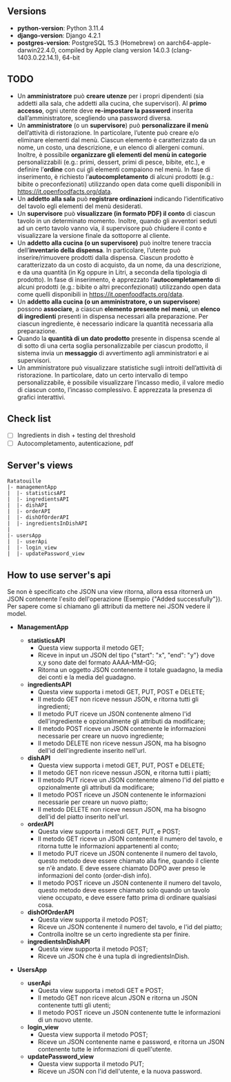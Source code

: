 ## Versions
- **python-version**: Python 3.11.4
- **django-version**: Django 4.2.1
- **postgres-version**: PostgreSQL 15.3 (Homebrew) on aarch64-apple-darwin22.4.0, compiled by Apple clang version 14.0.3 (clang-1403.0.22.14.1), 64-bit

## TODO 
- Un **amministratore** può **creare utenze** per i propri dipendenti (sia addetti alla sala, che addetti alla cucina, che supervisori). Al **primo accesso**, ogni utente deve **re-impostare la password** inserita dall’amministratore, scegliendo una password diversa.
- Un **amministratore** (o un **supervisore**) può **personalizzare il menù** dell’attività di ristorazione. In particolare, l’utente può creare e/o eliminare elementi dal menù. Ciascun elemento è caratterizzato da un nome, un costo, una descrizione, e un elenco di allergeni comuni. Inoltre, è possibile **organizzare gli elementi del menù in categorie** personalizzabili (e.g.: primi, dessert, primi di pesce, bibite, etc.), e definire l’**ordine** con cui gli elementi compaiono nel menù. In fase di inserimento, è richiesto l’**autocompletamento** di alcuni prodotti (e.g.: bibite o preconfezionati) utilizzando open data come quelli disponibili in https://it.openfoodfacts.org/data.
- Un **addetto alla sala** può **registrare ordinazioni** indicando l’identificativo del tavolo egli elementi del menù desiderati.
- Un **supervisore** può **visualizzare (in formato PDF) il conto** di ciascun tavolo in un determinato momento. Inoltre, quando gli avventori seduti ad un certo tavolo vanno via, il supervisore può chiudere il conto e visualizzare la versione finale da sottoporre al cliente.
- Un **addetto alla cucina (o un supervisore)** può inoltre tenere traccia dell’**inventario della dispensa**. In particolare, l’utente può inserire/rimuovere prodotti dalla dispensa. Ciascun prodotto è caratterizzato da un costo di acquisto, da un nome, da una descrizione, e da una quantità (in Kg oppure in Litri, a seconda della tipologia di prodotto). In fase di inserimento, è apprezzato l’**autocompletamento** di alcuni prodotti (e.g.: bibite o altri preconfezionati) utilizzando open data come quelli disponibili in https://it.openfoodfacts.org/data.
- Un **addetto alla cucina (o un amministratore, o un supervisore**) possono **associare**, a ciascun **elemento presente nel menù**, un **elenco di ingredienti** presenti in dispensa necessari alla preparazione. Per ciascun ingrediente, è necessario indicare la quantità necessaria alla preparazione.
- Quando la **quantità di un dato prodotto** presente in dispensa scende al di sotto di una certa soglia personalizzabile per ciascun prodotto, il sistema invia un **messaggio** di avvertimento agli amministratori e ai supervisori.
- Un amministratore può visualizzare statistiche sugli introiti dell’attività di ristorazione. In particolare, dato un certo intervallo di tempo personalizzabile, è possibile visualizzare l’incasso medio, il valore medio di ciascun conto, l’incasso complessivo. È apprezzata la presenza di grafici interattivi.

## Check list
- [ ] Ingredients in dish + testing del threshold
- [ ] Autocompletamento, autenticazione, pdf

## Server's views
```
Ratatouille
|- managementApp
|  |- statisticsAPI
|  |- ingredientsAPI
|  |- dishAPI
|  |- orderAPI
|  |- dishOfOrderAPI 
|  |- ingredientsInDishAPI
|
|- usersApp
|  |- userApi
|  |- login_view
|  |- updatePassword_view
```

## How to use server's api
Se non è specificato che JSON una view ritorna, allora essa ritornerà un JSON contenente l'esito dell'operazione (Esempio {"Added successfully"}). Per sapere come si chiamano gli attributi da mettere nei JSON vedere il model. 

- **ManagementApp**
  - **statisticsAPI**
    - Questa view supporta il metodo GET;
    - Riceve in input un JSON del tipo {"start": "x", "end": "y"} dove x,y sono date del formato AAAA-MM-GG;
    - Ritorna un oggetto JSON contenente il totale guadagno, la media dei conti e la media del guadagno.
  - **ingredientsAPI**
    - Questa view supporta i metodi GET, PUT, POST e DELETE;
    - Il metodo GET non riceve nessun JSON, e ritorna tutti gli ingredienti;
    - Il metodo PUT riceve un JSON contenente almeno l'id dell'ingrediente e opzionalmente gli attributi da modificare;
    - Il metodo POST riceve un JSON contenente le informazioni necessarie per creare un nuovo ingrediente;
    - Il metodo DELETE non riceve nessun JSON, ma ha bisogno dell'id dell'ingrediente inserito nell'url.
  - **dishAPI**
    - Questa view supporta i metodi GET, PUT, POST e DELETE;
    - Il metodo GET non riceve nessun JSON, e ritorna tutti i piatti;
    - Il metodo PUT riceve un JSON contenente almeno l'id del piatto e opzionalmente gli attributi da modificare;
    - Il metodo POST riceve un JSON contenente le informazioni necessarie per creare un nuovo piatto;
    - Il metodo DELETE non riceve nessun JSON, ma ha bisogno dell'id del piatto inserito nell'url.
  - **orderAPI**
    - Questa view supporta i metodi GET, PUT, e POST;   
    - Il metodo GET riceve un JSON contenente il numero del tavolo, e ritorna tutte le informazioni appartenenti al conto;
    - Il metodo PUT riceve un JSON contenente il numero del tavolo, questo metodo deve essere chiamato alla fine, quando il cliente se n'è andato. E deve essere chiamato DOPO aver preso le informazioni del conto (order-dish info).
    - Il metodo POST riceve un JSON contenente il numero del tavolo, questo metodo deve essere chiamato solo quando un tavolo viene occupato, e deve essere fatto prima di ordinare qualsiasi cosa.
  - **dishOfOrderAPI**
    - Questa view supporta il metodo POST;
    - Riceve un JSON contenente il numero del tavolo, e l'id del piatto;
    - Controlla inoltre se un certo ingrediente sta per finire.
  - **ingredientsInDishAPI**
    - Questa view supporta il metodo POST;
    - Riceve un JSON che è una tupla di ingredientsInDish.
 
- **UsersApp**
  - **userApi**
    - Questa view supporta i metodi GET e POST;
    - Il metodo GET non riceve alcun JSON e ritorna un JSON contenente tutti gli utenti;
    - Il metodo POST riceve un JSON contenente tutte le informazioni di un nuovo utente.
  - **login_view**
    -  Questa view supporta il metodo POST;
    -  Riceve un JSON contenente name e password, e ritorna un JSON contenente tutte le informazioni di quell'utente.
  - **updatePassword_view**
    -  Questa view supporta il metodo PUT;
    -  Riceve un JSON con l'id dell'utente, e la nuova password.
